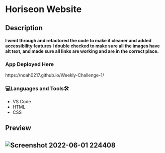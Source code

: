 # Horiseon Website

 <h2>Description<br><h4>I went through and refactored the code to make it cleaner and added accessibility features I double checked to make sure all the images have alt text, and made sure all links are working and are in the correct place.
 
<h3 align="left">App Deployed Here</h3>
 https://noah0217.github.io/Weekly-Challenge-1/
  
<h3 align="left">💻Languages and Tools🛠️</h3>

- VS Code
- HTML
- CSS

<h2>Preview<h2>
 
![Screenshot 2022-06-01 224408](https://user-images.githubusercontent.com/84366215/171554635-428a8201-fcb3-4f92-9b6c-6399c82203d1.png)
